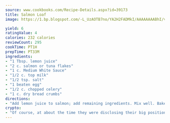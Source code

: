 ```yaml
---
source: www.cookbooks.com/Recipe-Details.aspx?id=39173
title: Salmon Loaf
image: https://1.bp.blogspot.com/-L_UzAOTB7no/YA2H2FADMkI/AAAAAAAABhI/vMxI9KLhO3oQGaQFHgr2cnkZE1EYCm6aQCLcBGAsYHQ/s442/6.png

yield: 6
ratingValue: 4
calories: 232 calories
reviewCount: 295
cookTime: PT1H
prepTime: PT33M
ingredients:
- "1 Tbsp. lemon juice"
- "2 c. salmon or tuna flakes"
- "1 c. Medium White Sauce"
- "1/2 c. top milk"
- "1/2 tsp. salt"
- "1 beaten egg"
- "1/2 c. chopped celery"
- "1 c. dry bread crumbs"
directions:
- "Add lemon juice to salmon; add remaining ingredients. Mix well. Bake in greased baking dish at 350u00b0 until brown and set, about 30 minutes. Serves 6."
crypto:
- "Of course, at about the time they were disclosing their big position, Bitcoin started to crash."
---
```

